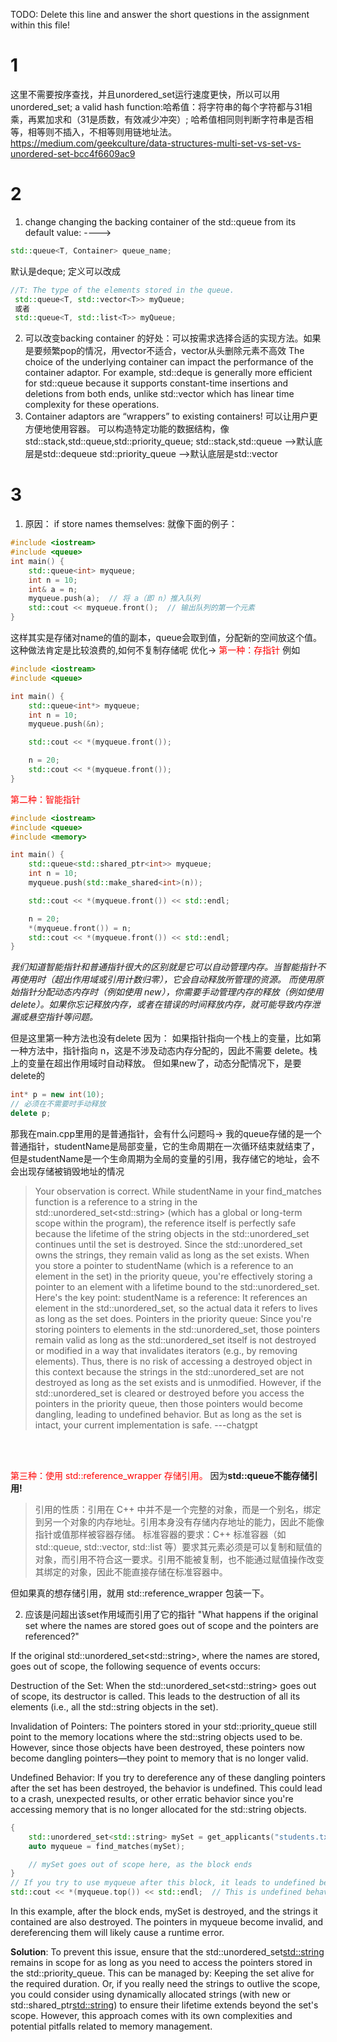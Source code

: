 TODO: Delete this line and answer the short questions in the assignment within this file!
# 1
这里不需要按序查找，并且unordered_set运行速度更快，所以可以用unordered_set;
a valid hash function:哈希值：将字符串的每个字符都与31相乘，再累加求和（31是质数，有效减少冲突）;
哈希值相同则判断字符串是否相等，相等则不插入，不相等则用链地址法。
https://medium.com/geekculture/data-structures-multi-set-vs-set-vs-unordered-set-bcc4f6609ac9
# 2
1. change changing the backing container of the std::queue from its default value:
---->
```cpp
std::queue<T, Container> queue_name;
```
默认是deque;
定义可以改成
```cpp
//T: The type of the elements stored in the queue.
 std::queue<T, std::vector<T>> myQueue;
 或者
 std::queue<T, std::list<T>> myQueue;
 ```
2. 可以改变backing container 的好处：可以按需求选择合适的实现方法。如果是要频繁pop的情况，用vector不适合，vector从头删除元素不高效
The choice of the underlying container can impact the performance of the container adaptor. 
For example, std::deque is generally more efficient for std::queue because it supports constant-time insertions and deletions from both ends, 
unlike std::vector which has linear time complexity for these operations.
3. Container adaptors are “wrappers” to existing containers!
可以让用户更方便地使用容器。
可以构造特定功能的数据结构，像std::stack,std::queue,std::priority_queue;
std::stack,std::queue -->默认底层是std::dequeue
std::priority_queue   -->默认底层是std::vector
# 3
1. 原因：
if store names themselves:
就像下面的例子：
```cpp
#include <iostream>
#include <queue>
int main() {
    std::queue<int> myqueue;
    int n = 10;
    int& a = n;
    myqueue.push(a);  // 将 a（即 n）推入队列
    std::cout << myqueue.front();  // 输出队列的第一个元素
}
```
这样其实是存储对name的值的副本，queue会取到值，分配新的空间放这个值。
这种做法肯定是比较浪费的,如何不复制存储呢
优化->
<font color=red>第一种：存指针</font>
例如
```cpp
#include <iostream>
#include <queue>

int main() {
    std::queue<int*> myqueue;
    int n = 10;
    myqueue.push(&n);  

    std::cout << *(myqueue.front());  

    n = 20;  
    std::cout << *(myqueue.front());  
}
```

<font color=red>第二种：智能指针</font>

```cpp
#include <iostream>
#include <queue>
#include <memory>

int main() {
    std::queue<std::shared_ptr<int>> myqueue;
    int n = 10;
    myqueue.push(std::make_shared<int>(n));  

    std::cout << *(myqueue.front()) << std::endl;  

    n = 20;  
    *(myqueue.front()) = n;  
    std::cout << *(myqueue.front()) << std::endl;  
}

```
*我们知道智能指针和普通指针很大的区别就是它可以自动管理内存。当智能指针不再使用时（超出作用域或引用计数归零），它会自动释放所管理的资源。
而使用原始指针分配动态内存时（例如使用 new），你需要手动管理内存的释放（例如使用 delete）。如果你忘记释放内存，或者在错误的时间释放内存，就可能导致内存泄漏或悬空指针等问题。*

但是这里第一种方法也没有delete
因为：
如果指针指向一个栈上的变量，比如第一种方法中，指针指向 n，这是不涉及动态内存分配的，因此不需要 delete。栈上的变量在超出作用域时自动释放。
但如果new了，动态分配情况下，是要delete的
```cpp
int* p = new int(10);
// 必须在不需要时手动释放
delete p;
```

那我在main.cpp里用的是普通指针，会有什么问题吗->
我的queue存储的是一个普通指针，studentName是局部变量，它的生命周期在一次循环结束就结束了，但是studentName是一个生命周期为全局的变量的引用，我存储它的地址，会不会出现存储被销毁地址的情况
>Your observation is correct. While studentName in your find_matches function is a reference to a string in the std::unordered_set\<std::string\> (which has a global or long-term scope within the program), the reference itself is perfectly safe because the lifetime of the string objects in the std::unordered_set continues until the set is destroyed.
Since the std::unordered_set owns the strings, they remain valid as long as the set exists. When you store a pointer to studentName (which is a reference to an element in the set) in the priority queue, you're effectively storing a pointer to an element with a lifetime bound to the std::unordered_set.
Here's the key point:
studentName is a reference: It references an element in the std::unordered_set, so the actual data it refers to lives as long as the set does.
Pointers in the priority queue: Since you're storing pointers to elements in the std::unordered_set, those pointers remain valid as long as the std::unordered_set itself is not destroyed or modified in a way that invalidates iterators (e.g., by removing elements).
Thus, there is no risk of accessing a destroyed object in this context because the strings in the std::unordered_set are not destroyed as long as the set exists and is unmodified.
However, if the std::unordered_set is cleared or destroyed before you access the pointers in the priority queue, then those pointers would become dangling, leading to undefined behavior. But as long as the set is intact, your current implementation is safe.
---chatgpt


<br>
<br>



<font color=red>第三种：使用 std::reference_wrapper 存储引用。</font>
因为**std::queue不能存储引用!**
>引用的性质：引用在 C++ 中并不是一个完整的对象，而是一个别名，绑定到另一个对象的内存地址。引用本身没有存储内存地址的能力，因此不能像指针或值那样被容器存储。
标准容器的要求：C++ 标准容器（如 std::queue, std::vector, std::list 等）要求其元素必须是可以复制和赋值的对象，而引用不符合这一要求。引用不能被复制，也不能通过赋值操作改变其绑定的对象，因此不能直接存储在标准容器中。

但如果真的想存储引用，就用 std::reference_wrapper 包装一下。

2. 应该是问超出该set作用域而引用了它的指针
"What happens if the original set where the names are stored goes out of scope and the pointers are referenced?"

If the original std::unordered_set\<std::string\>, where the names are stored, goes out of scope, the following sequence of events occurs:

Destruction of the Set: When the std::unordered_set\<std::string\> goes out of scope, its destructor is called. This leads to the destruction of all its elements (i.e., all the std::string objects in the set).

Invalidation of Pointers: The pointers stored in your std::priority_queue still point to the memory locations where the std::string objects used to be. However, since those objects have been destroyed, these pointers now become dangling pointers—they point to memory that is no longer valid.

Undefined Behavior: If you try to dereference any of these dangling pointers after the set has been destroyed, the behavior is undefined. This could lead to a crash, unexpected results, or other erratic behavior since you're accessing memory that is no longer allocated for the std::string objects.
```cpp
{
    std::unordered_set<std::string> mySet = get_applicants("students.txt");
    auto myqueue = find_matches(mySet);

    // mySet goes out of scope here, as the block ends
}
// If you try to use myqueue after this block, it leads to undefined behavior:
std::cout << *(myqueue.top()) << std::endl;  // This is undefined behavior!

```
In this example, after the block ends, mySet is destroyed, and the strings it contained are also destroyed. The pointers in myqueue become invalid, and dereferencing them will likely cause a runtime error.

**Solution**:
To prevent this issue, ensure that the std::unordered_set<std::string> remains in scope for as long as you need to access the pointers stored in the std::priority_queue. This can be managed by:
Keeping the set alive for the required duration.
Or, if you really need the strings to outlive the scope, you could consider using dynamically allocated strings (with new or std::shared_ptr<std::string>) to ensure their lifetime extends beyond the set's scope. However, this approach comes with its own complexities and potential pitfalls related to memory management.
